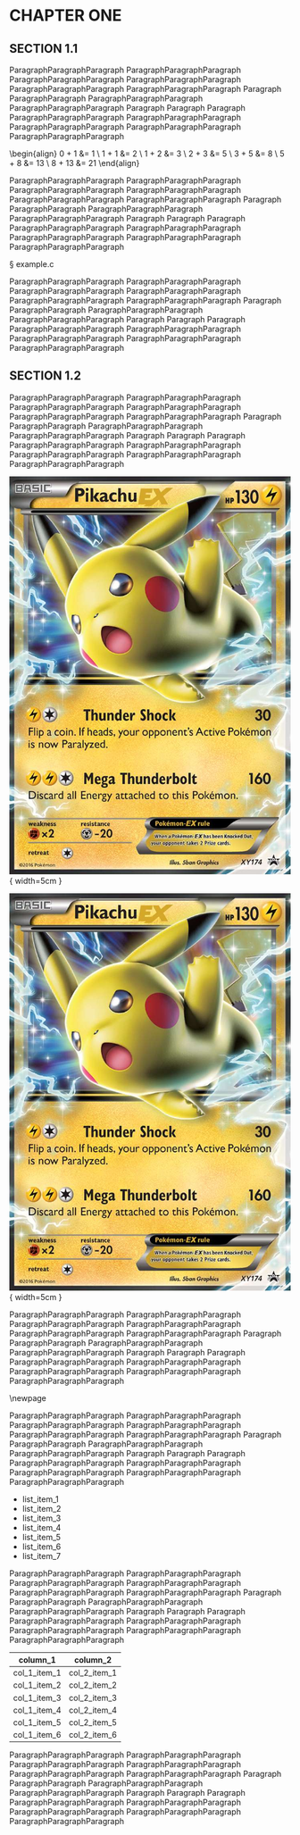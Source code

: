 # CHAPTER ONE

## SECTION 1.1

ParagraphParagraphParagraph ParagraphParagraphParagraph ParagraphParagraphParagraph ParagraphParagraphParagraph ParagraphParagraphParagraph ParagraphParagraphParagraph Paragraph ParagraphParagraph ParagraphParagraphParagraph ParagraphParagraphParagraph Paragraph Paragraph Paragraph ParagraphParagraphParagraph ParagraphParagraphParagraph ParagraphParagraphParagraph ParagraphParagraphParagraph ParagraphParagraphParagraph

\begin{align}
  0 +  1 &=  1 \\
  1 +  1 &=  2 \\
  1 +  2 &=  3 \\
  2 +  3 &=  5 \\
  3 +  5 &=  8 \\
  5 +  8 &= 13 \\
  8 + 13 &= 21
\end{align}

ParagraphParagraphParagraph ParagraphParagraphParagraph ParagraphParagraphParagraph ParagraphParagraphParagraph ParagraphParagraphParagraph ParagraphParagraphParagraph Paragraph ParagraphParagraph ParagraphParagraphParagraph ParagraphParagraphParagraph Paragraph Paragraph Paragraph ParagraphParagraphParagraph ParagraphParagraphParagraph ParagraphParagraphParagraph ParagraphParagraphParagraph ParagraphParagraphParagraph

§ example.c

ParagraphParagraphParagraph ParagraphParagraphParagraph ParagraphParagraphParagraph ParagraphParagraphParagraph ParagraphParagraphParagraph ParagraphParagraphParagraph Paragraph ParagraphParagraph ParagraphParagraphParagraph ParagraphParagraphParagraph Paragraph Paragraph Paragraph ParagraphParagraphParagraph ParagraphParagraphParagraph ParagraphParagraphParagraph ParagraphParagraphParagraph ParagraphParagraphParagraph

## SECTION 1.2

ParagraphParagraphParagraph ParagraphParagraphParagraph ParagraphParagraphParagraph ParagraphParagraphParagraph ParagraphParagraphParagraph ParagraphParagraphParagraph Paragraph ParagraphParagraph ParagraphParagraphParagraph ParagraphParagraphParagraph Paragraph Paragraph Paragraph ParagraphParagraphParagraph ParagraphParagraphParagraph ParagraphParagraphParagraph ParagraphParagraphParagraph ParagraphParagraphParagraph

![Een Pokémonkaart van Pikachu.](img/pikachu.jpg){ width=5cm }

![Een Pokémonkaart van Pikachu.](img/pikachu.jpg){ width=5cm }

ParagraphParagraphParagraph ParagraphParagraphParagraph ParagraphParagraphParagraph ParagraphParagraphParagraph ParagraphParagraphParagraph ParagraphParagraphParagraph Paragraph ParagraphParagraph ParagraphParagraphParagraph ParagraphParagraphParagraph Paragraph Paragraph Paragraph ParagraphParagraphParagraph ParagraphParagraphParagraph ParagraphParagraphParagraph ParagraphParagraphParagraph ParagraphParagraphParagraph

\newpage

ParagraphParagraphParagraph ParagraphParagraphParagraph ParagraphParagraphParagraph ParagraphParagraphParagraph ParagraphParagraphParagraph ParagraphParagraphParagraph Paragraph ParagraphParagraph ParagraphParagraphParagraph ParagraphParagraphParagraph Paragraph Paragraph Paragraph ParagraphParagraphParagraph ParagraphParagraphParagraph ParagraphParagraphParagraph ParagraphParagraphParagraph ParagraphParagraphParagraph

- list_item_1
- list_item_2
- list_item_3
- list_item_4
- list_item_5
- list_item_6
- list_item_7

ParagraphParagraphParagraph ParagraphParagraphParagraph ParagraphParagraphParagraph ParagraphParagraphParagraph ParagraphParagraphParagraph ParagraphParagraphParagraph Paragraph ParagraphParagraph ParagraphParagraphParagraph ParagraphParagraphParagraph Paragraph Paragraph Paragraph ParagraphParagraphParagraph ParagraphParagraphParagraph ParagraphParagraphParagraph ParagraphParagraphParagraph ParagraphParagraphParagraph

| column_1        | column_2          |
|-----------------|-------------------|
| col_1_item_1    | col_2_item_1      |
| col_1_item_2    | col_2_item_2      |
| col_1_item_3    | col_2_item_3      |
| col_1_item_4    | col_2_item_4      |
| col_1_item_5    | col_2_item_5      |
| col_1_item_6    | col_2_item_6      |

ParagraphParagraphParagraph ParagraphParagraphParagraph ParagraphParagraphParagraph ParagraphParagraphParagraph ParagraphParagraphParagraph ParagraphParagraphParagraph Paragraph ParagraphParagraph ParagraphParagraphParagraph ParagraphParagraphParagraph Paragraph Paragraph Paragraph ParagraphParagraphParagraph ParagraphParagraphParagraph ParagraphParagraphParagraph ParagraphParagraphParagraph ParagraphParagraphParagraph
